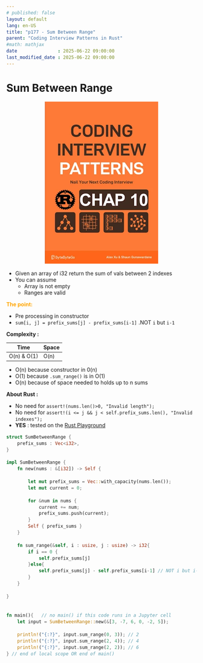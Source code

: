 ```yaml
---
# published: false
layout: default
lang: en-US
title: "p177 - Sum Between Range"
parent: "Coding Interview Patterns in Rust"
#math: mathjax
date               : 2025-06-22 09:00:00
last_modified_date : 2025-06-22 09:00:00
---
```


# Sum Between Range

<div align="center">
<img src="../assets/chap_10.webp" alt="" width="300" loading="lazy"/>
</div>

* Given an array of i32 return the sum of vals between 2 indexes
* You can assume
    * Array is not empty
    * Ranges are valid


<span style="color:orange"><b>The point:</b></span>

* Pre processing in constructor
* ``sum[i, j] = prefix_sums[j] - prefix_sums[i-1]`` .NOT ``i`` but ``i-1``


**Complexity :**

| Time        | Space |
|-------------|-------|
| O(n) & O(1) | O(n)  |

* O(n) because constructor in 0(n) 
* O(1) because ``.sum_range()`` is in O(1)
* O(n) because of space needed to holds up to n sums


**About Rust :**
* No need for `assert!(nums.len()>0, "Invalid length");`
* No need for `assert!(i <= j && j < self.prefix_sums.len(), "Invalid indexes");`
* **YES** : tested on the [Rust Playground](https://play.rust-lang.org/)

<!-- 
<span style="color:red"><b>TODO : </b></span> 
* Add comments in the source code        
 -->

<!-- * <span style="color:lime"><b>Preferred solution?</b></span>      -->



```rust
struct SumBetweenRange {
    prefix_sums : Vec<i32>,
}

impl SumBetweenRange {
    fn new(nums : &[i32]) -> Self {

        let mut prefix_sums = Vec::with_capacity(nums.len());
        let mut current = 0;
    
        for &num in nums {
            current += num;
            prefix_sums.push(current);
        }
        Self { prefix_sums }
    }

    fn sum_range(&self, i : usize, j : usize) -> i32{
        if i == 0 {
            self.prefix_sums[j]
        }else{
            self.prefix_sums[j] - self.prefix_sums[i-1] // NOT i but i-1
        }
    }

}


fn main(){   // no main() if this code runs in a Jupyter cell 
    let input = SumBetweenRange::new(&[3, -7, 6, 0, -2, 5]);

    println!("{:?}", input.sum_range(0, 3)); // 2
    println!("{:?}", input.sum_range(2, 4)); // 4
    println!("{:?}", input.sum_range(2, 2)); // 6
} // end of local scope OR end of main()       
```
